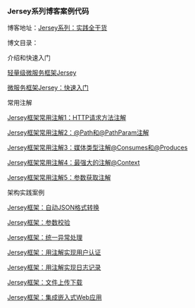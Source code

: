 ### Jersey系列博客案例代码
博客地址：[Jersey系列：实践全干货](https://blog.csdn.net/majianxiong_lzu/article/details/89436543)

博文目录：

介绍和快速入门

[轻量级微服务框架Jersey](https://blog.csdn.net/majianxiong_lzu/article/details/89412597)

[微服务框架Jersey：快速入门](https://blog.csdn.net/majianxiong_lzu/article/details/89422979)


常用注解

[Jersey框架常用注解1：HTTP请求方法注解](https://blog.csdn.net/majianxiong_lzu/article/details/89424496)

[ Jersey框架常用注解2：@Path和@PathParam注解](https://blog.csdn.net/majianxiong_lzu/article/details/89429704)

[Jersey框架常用注解3：媒体类型注解@Consumes和@Produces](https://blog.csdn.net/majianxiong_lzu/article/details/89431058)

[Jersey框架常用注解4：最强大的注解@Context](https://blog.csdn.net/majianxiong_lzu/article/details/89432099)

[Jersey框架常用注解5：参数获取注解](https://blog.csdn.net/majianxiong_lzu/article/details/89432873)


架构实践案例

[Jersey框架：自动JSON格式转换](https://blog.csdn.net/majianxiong_lzu/article/details/89433749)

[Jersey框架：参数校验](https://blog.csdn.net/majianxiong_lzu/article/details/89435186)

[Jersey框架：统一异常处理](https://blog.csdn.net/majianxiong_lzu/article/details/89436345)

[Jersey框架：用注解实现用户认证 ](https://blog.csdn.net/majianxiong_lzu/article/details/89487761)

[Jersey框架：用注解实现日志记录 ](https://blog.csdn.net/majianxiong_lzu/article/details/89488701)

[Jersey框架：文件上传下载 ](https://blog.csdn.net/majianxiong_lzu/article/details/89485496)

[Jersey框架：集成嵌入式Web应用](https://blog.csdn.net/majianxiong_lzu/article/details/89632450)

